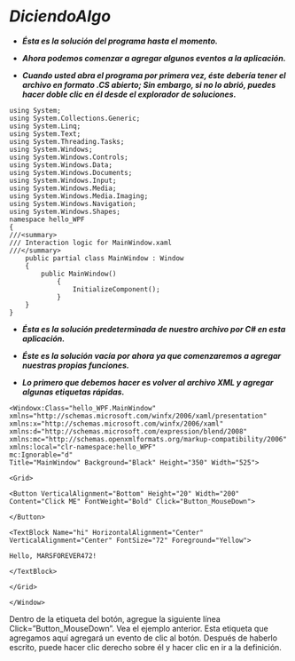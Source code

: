 # **_DiciendoAlgo_**

- **_Ésta es la solución del programa hasta el momento._**
  
- **_Ahora podemos comenzar a agregar algunos eventos a la aplicación._**
  
- **_Cuando usted abra el programa por primera vez, éste debería tener el archivo en formato .CS abierto; Sin embargo, si no lo abrió, puedes hacer doble clic en él desde el explorador de soluciones._**
  
```
using System;
using System.Collections.Generic;
using System.Linq;
using System.Text;
using System.Threading.Tasks;
using System.Windows;
using System.Windows.Controls;
using System.Windows.Data;
using System.Windows.Documents;
using System.Windows.Input;
using System.Windows.Media;
using System.Windows.Media.Imaging;
using System.Windows.Navigation;
using System.Windows.Shapes;
namespace hello_WPF
{
///<summary>
/// Interaction logic for MainWindow.xaml
///</summary>
    public partial class MainWindow : Window
    {
        public MainWindow()
            {
                InitializeComponent();
            }
    }
}
```

- **_Ésta es la solución predeterminada de nuestro archivo por C# en esta aplicación._**
  
- **_Éste es la solución vacía por ahora ya que comenzaremos a agregar nuestras propias funciones._**

- **_Lo primero que debemos hacer es volver al archivo XML y agregar algunas etiquetas rápidas._**
  
```
<Windowx:Class="hello_WPF.MainWindow" 
xmlns="http://schemas.microsoft.com/winfx/2006/xaml/presentation"
xmlns:x="http://schemas.microsoft.com/winfx/2006/xaml"
xmlns:d="http://schemas.microsoft.com/expression/blend/2008"
xmlns:mc="http://schemas.openxmlformats.org/markup-compatibility/2006"
xmlns:local="clr-namespace:hello_WPF"
mc:Ignorable="d"
Title="MainWindow" Background="Black" Height="350" Width="525">

<Grid>

<Button VerticalAlignment="Bottom" Height="20" Width="200" Content="Click ME" FontWeight="Bold" Click="Button_MouseDown">

</Button>

<TextBlock Name="hi" HorizontalAlignment="Center" VerticalAlignment="Center" FontSize="72" Foreground="Yellow">

Hello, MARSFOREVER472!

</TextBlock>

</Grid>

</Window>
```
Dentro de la etiqueta del botón, agregue la siguiente línea Click=”Button_MouseDown”. Vea el ejemplo anterior. Esta etiqueta que agregamos aquí agregará un evento de clic al botón. Después de haberlo escrito, puede hacer clic derecho sobre él y hacer clic en ir a la definición.

